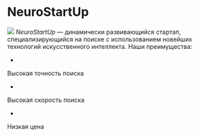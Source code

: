 # NeuroStartUp
![](https://netology-code.github.io/git-homeworks/introduction/assets/logo.png)
*NeuroStartUp*
— динамически развивающийся стартап, специализирующийся на поиске с использованием новейших технологий искусственного интеллекта.
Наши преимущества:

* 
Высокая точность поиска

* 
Высокая скорость поиска

* 
Низкая цена
